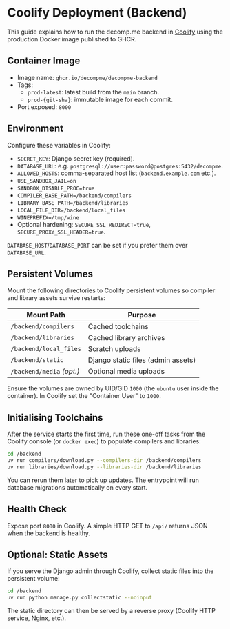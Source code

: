# Coolify Deployment (Backend)

This guide explains how to run the decomp.me backend in [Coolify](https://coolify.io/) using the production Docker image published to GHCR.

## Container Image

- Image name: `ghcr.io/decompme/decompme-backend`
- Tags:
  - `prod-latest`: latest build from the `main` branch.
  - `prod-{git-sha}`: immutable image for each commit.
- Port exposed: `8000`

## Environment

Configure these variables in Coolify:

- `SECRET_KEY`: Django secret key (required).
- `DATABASE_URL`: e.g. `postgresql://user:password@postgres:5432/decompme`.
- `ALLOWED_HOSTS`: comma-separated host list (`backend.example.com` etc.).
- `USE_SANDBOX_JAIL=on`
- `SANDBOX_DISABLE_PROC=true`
- `COMPILER_BASE_PATH=/backend/compilers`
- `LIBRARY_BASE_PATH=/backend/libraries`
- `LOCAL_FILE_DIR=/backend/local_files`
- `WINEPREFIX=/tmp/wine`
- Optional hardening: `SECURE_SSL_REDIRECT=true`, `SECURE_PROXY_SSL_HEADER=true`.

`DATABASE_HOST`/`DATABASE_PORT` can be set if you prefer them over `DATABASE_URL`.

## Persistent Volumes

Mount the following directories to Coolify persistent volumes so compiler and library assets survive restarts:

| Mount Path                | Purpose                            |
| ------------------------- | ---------------------------------- |
| `/backend/compilers`      | Cached toolchains                  |
| `/backend/libraries`      | Cached library archives            |
| `/backend/local_files`    | Scratch uploads                    |
| `/backend/static`         | Django static files (admin assets) |
| `/backend/media` *(opt.)* | Optional media uploads             |

Ensure the volumes are owned by UID/GID `1000` (the `ubuntu` user inside the container). In Coolify set the "Container User" to `1000`.

## Initialising Toolchains

After the service starts the first time, run these one-off tasks from the Coolify console (or `docker exec`) to populate compilers and libraries:

```bash
cd /backend
uv run compilers/download.py --compilers-dir /backend/compilers
uv run libraries/download.py --libraries-dir /backend/libraries
```

You can rerun them later to pick up updates. The entrypoint will run database migrations automatically on every start.

## Health Check

Expose port `8000` in Coolify. A simple HTTP GET to `/api/` returns JSON when the backend is healthy.

## Optional: Static Assets

If you serve the Django admin through Coolify, collect static files into the persistent volume:

```bash
cd /backend
uv run python manage.py collectstatic --noinput
```

The static directory can then be served by a reverse proxy (Coolify HTTP service, Nginx, etc.).

